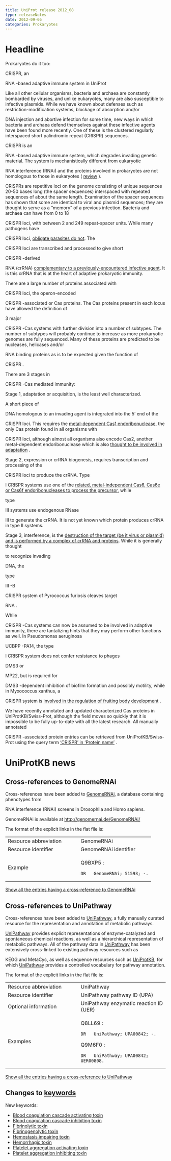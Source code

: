 ```yaml
---
title: UniProt release 2012_08
type: releaseNotes
date: 2012-09-05
categories: Prokaryotes
---
```


# Headline

Prokaryotes do it too:

CRISPR, an

RNA -based adaptive immune system in UniProt

Like all other cellular organisms, bacteria and archaea are constantly bombarded by viruses, and unlike eukaryotes, many are also susceptible to infective plasmids. While we have known about defenses such as restriction-modification systems, blockage of absorption and/or

DNA injection and abortive infection for some time, new ways in which bacteria and archaea defend themselves against these infective agents have been found more recently. One of these is the clustered regularly interspaced short palindromic repeat (CRISPR) sequences.

CRISPR is an

RNA -based adaptive immune system, which degrades invading genetic material. The system is mechanistically different from eukaryotic

RNA interference (RNAi) and the proteins involved in prokaryotes are not homologous to those in eukaryotes ( [review](http://www.ncbi.nlm.nih.gov/pubmed/22337052) ).

CRISPRs are repetitive loci on the genome consisting of unique sequences 20-50 bases long (the spacer sequences) interspaced with repeated sequences of about the same length. Examination of the spacer sequences has shown that some are identical to viral and plasmid sequences; they are thought to serve as a “memory” of a previous infection. Bacteria and archaea can have from 0 to 18

CRISPR loci, with between 2 and 249 repeat-spacer units. While many pathogens have

CRISPR loci, [obligate parasites do not](http://www.ncbi.nlm.nih.gov/pubmed/21552286). The

CRISPR loci are transcribed and processed to give short

CRISPR -derived

RNA (crRNA) [complementary to a previously-encountered infective agent](http://www.ncbi.nlm.nih.gov/pubmed/18703739). It is this crRNA that is at the heart of adaptive prokaryotic immunity.

There are a large number of proteins associated with

CRISPR loci, the operon-encoded

CRISPR -associated or Cas proteins. The Cas proteins present in each locus have allowed the definition of

3 major

CRISPR -Cas systems with further division into a number of subtypes. The number of subtypes will probably continue to increase as more prokaryotic genomes are fully sequenced. Many of these proteins are predicted to be nucleases, helicases and/or

RNA binding proteins as is to be expected given the function of

CRISPR .

There are 3 stages in

CRISPR -Cas mediated immunity:

Stage 1, adaptation or acquisition, is the least well characterized.

A short piece of

DNA homologous to an invading agent is integrated into the 5’ end of the

CRISPR loci. This requires the [metal-dependent Cas1 endoribonuclease](http://www.ncbi.nlm.nih.gov/pubmed/21219465,19427858,19523907), the only Cas protein found in all organisms with

CRISPR loci, although almost all organisms also encode Cas2, another metal-dependent endoribonuclease which is also [thought to be involved in adaptation](http://www.ncbi.nlm.nih.gov/pubmed/21255106) .

Stage 2, expression or crRNA biogenesis, requires transcription and processing of the

CRISPR loci to produce the crRNA. Type

I CRISPR systems use one of the [related, metal-independent Cas6, Cas6e or Cas6f endoribonucleases to process the precursor](http://www.ncbi.nlm.nih.gov/pubmed/18703739,20829488,19141480), while

type

III systems use endogenous RNase

III to generate the crRNA. It is not yet known which protein produces crRNA in type II systems.

Stage 3, interference, is the [destruction of the target (be it virus or plasmid) and is performed by a complex of crRNA and proteins](http://www.ncbi.nlm.nih.gov/pubmed/21938068,22621933,22521690,21507944,21536913). While it is generally thought

to recognize invading

DNA, the

type

III -B

CRISPR system of Pyrococcus furiosis cleaves target

RNA .

While

CRISPR -Cas systems can now be assumed to be involved in adaptive immunity, there are tantalizing hints that they may perform other functions as well. In Pseudomonas aeruginosa

UCBPP -PA14, the type

I CRISPR system does not confer resistance to phages

DMS3 or

MP22, but is required for

DMS3 -dependent inhibition of biofilm formation and possibly motility, while in Myxococcus xanthus, a

CRISPR system is [involved in the regulation of fruiting body development](http://www.ncbi.nlm.nih.gov/pubmed/17369305) .

We have recently annotated and updated characterized Cas proteins in UniProtKB/Swiss-Prot, although the field moves so quickly that it is impossible to be fully up-to-date with all the latest research. All manually annotated

CRISPR -associated protein entries can be retrieved from UniProtKB/Swiss-Prot using the query term [‘CRISPR’ in ‘Protein name’](http://www.uniprot.org/uniprotkb?query=name:CRISPR) .

# UniProtKB news

## Cross-references to GenomeRNAi

Cross-references have been added to [GenomeRNAi](http://genomernai.de/GenomeRNAi/), a database containing phenotypes from

RNA interference (RNAi) screens in Drosophila and Homo sapiens.

GenomeRNAi is available at <http://genomernai.de/GenomeRNAi/>

The format of the explicit links in the flat file is:

<table><colgroup><col style="width: 50%" /><col style="width: 50%" /></colgroup><tbody><tr class="odd"><td>Resource abbreviation</td><td>GenomeRNAi</td></tr><tr class="even"><td>Resource identifier</td><td>GenomeRNAi identifier</td></tr><tr class="odd"><td>Example</td><td><p>Q9BXP5 :</p><pre><code>DR   GenomeRNAi; 51593; -.</code></pre></td></tr></tbody></table>

[Show all the entries having a cross-reference to GenomeRNAi](http://www.uniprot.org/uniprotkb?query=database%3AGenomeRNAi)

## Cross-references to UniPathway

Cross-references have been added to [UniPathway](http://www.unipathway.org/), a fully manually curated resource for the representation and annotation of metabolic pathways.

[UniPathway](http://www.unipathway.org/) provides explicit representations of enzyme-catalyzed and spontaneous chemical reactions, as well as a hierarchical representation of metabolic pathways. All of the pathway data in [UniPathway](http://www.unipathway.org/) has been extensively cross-linked to existing pathway resources such as

KEGG and MetaCyc, as well as sequence resources such as [UniProtKB](http://www.uniprot.org/), for which [UniPathway](http://www.unipathway.org/) provides a controlled vocabulary for pathway annotation.

The format of the explicit links in the flat file is:

<table><colgroup><col style="width: 45%" /><col style="width: 54%" /></colgroup><tbody><tr class="odd"><td>Resource abbreviation</td><td>UniPathway</td></tr><tr class="even"><td>Resource identifier</td><td>UniPathway pathway ID (UPA)</td></tr><tr class="odd"><td>Optional information</td><td>UniPathway enzymatic reaction ID (UER)</td></tr><tr class="even"><td>Examples</td><td><p>Q8LL69 :</p><pre><code>DR   UniPathway; UPA00842; -.</code></pre><p>Q9M6F0 :</p><pre><code>DR   UniPathway; UPA00842; UER00808.</code></pre></td></tr></tbody></table>

[Show all the entries having a cross-reference to UniPathway](http://www.uniprot.org/uniprotkb?query=database%3AUniPathway)

## Changes to [keywords](https://ftp.uniprot.org/pub/databases/uniprot/current_release/knowledgebase/complete/docs/keywlist)

New keywords:

- [Blood coagulation cascade activating toxin](http://www.uniprot.org/keywords/KW-1204)
- [Blood coagulation cascade inhibiting toxin](http://www.uniprot.org/keywords/KW-1203)
- [Fibrinolytic toxin](http://www.uniprot.org/keywords/KW-1205)
- [Fibrinogenolytic toxin](http://www.uniprot.org/keywords/KW-1206)
- [Hemostasis impairing toxin](http://www.uniprot.org/keywords/KW-1199)
- [Hemorrhagic toxin](http://www.uniprot.org/keywords/KW-1200)
- [Platelet aggregation activating toxin](http://www.uniprot.org/keywords/KW-1202)
- [Platelet aggregation inhibiting toxin](http://www.uniprot.org/keywords/KW-1201)
